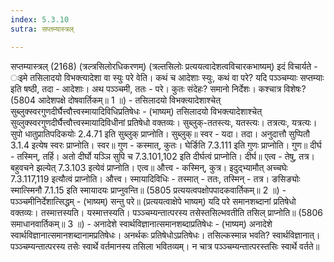```yaml
---
index: 5.3.10
sutra: सप्तम्यास्त्रल्

---
```

सप्तम्यास्त्रल् (2168) (त्रल्त्रसिलोरधिकरणम्) (त्रल्तसिलोः प्रत्ययत्वादेशत्वविचारकभाष्यम्) इदं विचार्यते - ःइमे तसिलादयो विभक्त्यादेशा वा स्युः परे वेति। कथं च आदेशाः स्युः, कथं वा परे? यदि पञ्ञ्चम्याः सप्तम्याः इति षष्ठी, तदा - आदेशाः। अथ पञ्ञ्चमी, ततः - परे। कुतः संदेहः? समानो निर्देशः। कश्चात्र विशेषः? (5804 आदेशपक्षे दोषवार्तिकम्॥ 1 ॥) - तसिलादयो विभक्त्यादेशाश्चेत् सुब्लुक्स्वरगुणदीर्घैत्त्वौत्त्वस्मायादिविधिप्रतिषेधः - (भाष्यम्) तसिलादयो विभक्त्यादेशाश्चेत् सुव्लुक्स्वरगुणदीर्घैत्त्वौत्त्वस्मायादिविधीनां प्रतिषेधो वक्तव्यः। सुब्लुक्-ततस्त्यः, यतस्त्यः। तत्रत्यः, यत्रत्यः। सुपो धातुप्रातिपदिकयोः 2.4.71 इति सुब्लुक् प्राप्नोति। सुब्लुक्॥ स्वर - यदा। तदा। अनुदात्तौ सुप्पितौ 3.1.4 इत्येष स्वरः प्राप्नोति। स्वर॥ गुण - कस्मात्, कुतः। घेर्ङिति 7.3.111 इति गुणः प्राप्नोति। गुण॥ दीर्घ - तस्मिन्, तर्हि। अतो दीर्घो यञ्ञि सुपि च 7.3.101,102 इति दीर्घत्वं प्राप्नोति। दीर्घ॥ एत्व - तेषु, तत्र। बहुवचने झल्येत् 7.3.103 इत्येवं प्राप्नोति। एत्व॥ औत्त्व - कस्मिन्, कुत्र। इदुद्भ्यामौत् अच्चघेः 7.3.117,119 इत्यौत्वं प्राप्नोति। औत्त्व। स्मायादिविधिः - तस्मात् - ततः, तस्मिन् - तत्र। ङसिङ्योः स्मात्स्मिनौ 7.1.15 इति स्मायादयः प्राप्नुवन्ति॥ (5805 प्रत्ययत्वपक्षोपपादकवार्तिकम्॥ 2 ॥) - पञ्ञ्चमीनिर्देशात्सिद्धम् - (भाष्यम्) सन्तु परे॥ (प्रत्ययत्वाक्षेपे भाष्यम्) यदि परे समानशब्दानां प्रतिषेधो वक्तव्यः। तस्मात्तस्यति। यस्मात्तस्यति। पञ्ञ्चम्यन्तात्परस्य तसेस्तसिल्भवतीति तसिल् प्राप्नोति॥ (5806 समाधानवार्तिकम्॥ 3 ॥) - अनादेशे स्वार्थविज्ञानात्समानशब्दाप्रतिषेधः - (भाष्यम्) अनादेशे स्वार्थविज्ञानात्समानशब्दानामप्रतिषेधः। अनर्थकः प्रतिषेधोऽप्रतिषेधः। तसिल्कस्मान्न भवति? स्वार्थविज्ञानात्। पञ्ञ्चम्यन्तात्परस्य तसेः स्वार्थे वर्तमानस्य तसिला भवितव्यम्। न चात्र पञ्ञ्चम्यन्तात्परस्तसिः स्वार्थे वर्तते॥